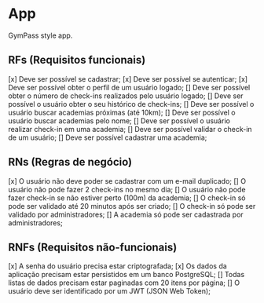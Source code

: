 # App

GymPass style app.

## RFs (Requisitos funcionais)
 [x] Deve ser possível se cadastrar;
 [x] Deve ser possível se autenticar;
 [x] Deve ser possível obter o perfil de um usuário logado;
 [] Deve ser possível obter o número de check-ins realizados pelo usuário logado;
 [] Deve ser possível o usuário obter o seu histórico de check-ins;
 [] Deve ser possível o usuário buscar academias próximas (até 10km);
 [] Deve ser possível o usuário buscar academias pelo nome;
 [] Deve ser possível o usuário realizar check-in em uma academia;
 [] Deve ser possível validar o check-in de um usuário;
 [] Deve ser possível cadastrar uma academia;

## RNs (Regras de negócio)
 [x] O usuário não deve poder se cadastrar com um e-mail duplicado;
 [] O usuário não pode fazer 2 check-ins no mesmo dia;
 [] O usuário não pode fazer check-in se não estiver perto (100m) da academia;
 [] O check-in só pode ser validado até 20 minutos após ser criado;
 [] O check-in só pode ser validado por administradores;
 [] A academia só pode ser cadastrada por administradores;
 
## RNFs (Requisitos não-funcionais)
 [x] A senha do usuário precisa estar criptografada;
 [x] Os dados da aplicação precisam estar persistidos em um banco PostgreSQL;
 [] Todas listas de dados precisam estar paginadas com 20 itens por página;
 [] O usuário deve ser identificado por um JWT (JSON Web Token);